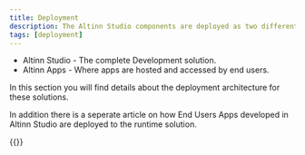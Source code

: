 ```yaml
---
title: Deployment
description: The Altinn Studio components are deployed as two different solutions. 
tags: [deployment]
---
```


- Altinn Studio - The complete Development solution.
- Altinn Apps - Where apps are hosted and accessed by end users. 

In this section you will find details about the deployment architecture for these solutions. 

In addition there is a seperate article on how End Users Apps developed in Altinn Studio are deployed to the runtime solution.

{{<children>}}
